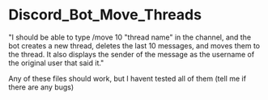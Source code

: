 # Discord_Bot_Move_Threads
"I should be able to type /move 10 "thread name" in the channel, and the bot creates a new thread, deletes the last 10 messages, and moves them to the thread. It also displays the sender of the message as the username of the original user that said it."


Any of these files should work, but I havent tested all of them (tell me if there are any bugs)
